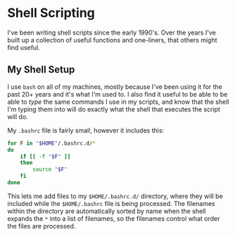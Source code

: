 # Shell Scripting

I've been writing shell scripts since the early 1990's. Over the years I've built up a collection of useful functions and one-liners, that others might find useful.

## My Shell Setup

I use `bash` on all of my machines, mostly because I've been using it for the past 20+ years and it's what I'm used to. I also find it useful to be able to be able to *type* the same commands I use in my scripts, and know that the shell I'm typing them into will do exactly what the shell that executes the script will do.

My `.bashrc` file is fairly small, however it includes this:

```bash
for F in "$HOME"/.bashrc.d/*
do
    if [[ -f "$F" ]]
    then
        source "$F"
    fi
done
```

This lets me add files to my `$HOME/.bashrc.d/` directory, where they will be included while the `$HOME/.bashrc` file is being processed. The filenames within the directory are automatically sorted by name when the shell expands the `*` into a list of filenames, so the filenames control what order the files are processed.
